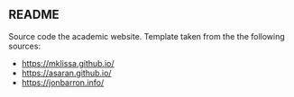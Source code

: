 ## README


Source code the academic website. Template taken from the the following sources:
- https://mklissa.github.io/
- https://asaran.github.io/
- https://jonbarron.info/ 
